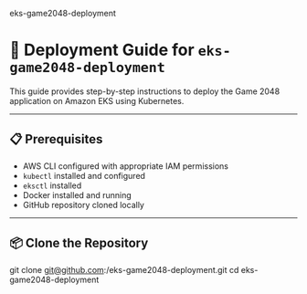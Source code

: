 eks-game2048-deployment

# 🚀 Deployment Guide for `eks-game2048-deployment`

This guide provides step-by-step instructions to deploy the Game 2048 application on Amazon EKS using Kubernetes.

---

## 📋 Prerequisites

- AWS CLI configured with appropriate IAM permissions
- `kubectl` installed and configured
- `eksctl` installed
- Docker installed and running
- GitHub repository cloned locally

---

## 📦 Clone the Repository


git clone git@github.com:<your-username>/eks-game2048-deployment.git
cd eks-game2048-deployment
